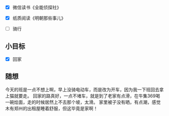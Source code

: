 - [x] 微信读书《全能侦探社》
- [x] 纸质阅读《明朝那些事儿》
- [ ] 骑行


## 小目标
- [x] 回家

## 随想
今天的班是一点不想上啊，早上没骑电动车，而是改为开车，因为我一下班回去拿上猫就要走。
回家的路真好，一点不堵车，就是到了老家有点滑，在牛集369喝一碗烩面，走的时候居然上不去那个坡，太滑。
家里被子没有晒，有点潮，感觉木有郑州的出租屋睡着舒服，但这毕竟是家啊！